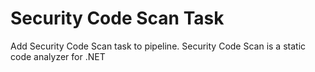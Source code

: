 Security Code Scan Task
===

Add Security Code Scan task to pipeline. Security Code Scan is a static code analyzer for .NET
